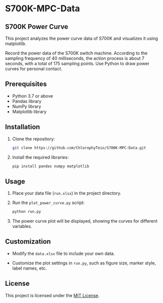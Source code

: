 # S700K-MPC-Data
## S700K Power Curve

This project analyzes the power curve data of S700K and visualizes it using matplotlib.

Record the power data of the S700K switch machine. According to the sampling frequency of 40 milliseconds, the action process is about 7 seconds, with a total of 175 sampling points. Use Python to draw power curves for personal contact.

## Prerequisites

- Python 3.7 or above
- Pandas library
- NumPy library
- Matplotlib library

## Installation

1. Clone the repository:

   ```bash
   git clone https://github.com/ChlorophyTeio/S700K-MPC-Data.git

2. Install the required libraries:

   ```bash
   pip install pandas numpy matplotlib
   ```

## Usage

1. Place your data file (`run.xlsx`) in the project directory.

2. Run the `plot_power_curve.py` script:

   ```bash
   python run.py
   ```

3. The power curve plot will be displayed, showing the curves for different variables.

## Customization

- Modify the `data.xlsx` file to include your own data.

- Customize the plot settings in `run.py`, such as figure size, marker style, label names, etc.

## License

This project is licensed under the [MIT License](LICENSE).
